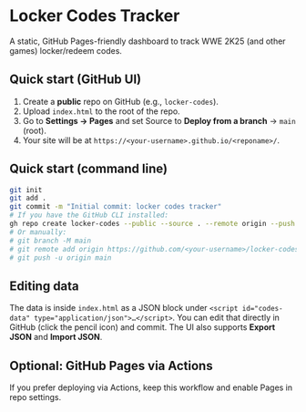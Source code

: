 # Locker Codes Tracker

A static, GitHub Pages-friendly dashboard to track WWE 2K25 (and other games) locker/redeem codes.

## Quick start (GitHub UI)

1. Create a **public** repo on GitHub (e.g., `locker-codes`).
2. Upload `index.html` to the root of the repo.
3. Go to **Settings → Pages** and set Source to **Deploy from a branch** → `main` (root).
4. Your site will be at `https://<your-username>.github.io/<reponame>/`.

## Quick start (command line)

```bash
git init
git add .
git commit -m "Initial commit: locker codes tracker"
# If you have the GitHub CLI installed:
gh repo create locker-codes --public --source . --remote origin --push
# Or manually:
# git branch -M main
# git remote add origin https://github.com/<your-username>/locker-codes.git
# git push -u origin main
```

## Editing data

The data is inside `index.html` as a JSON block under `<script id="codes-data" type="application/json">…</script>`.
You can edit that directly in GitHub (click the pencil icon) and commit. The UI also supports **Export JSON** and **Import JSON**.

## Optional: GitHub Pages via Actions

If you prefer deploying via Actions, keep this workflow and enable Pages in repo settings.
